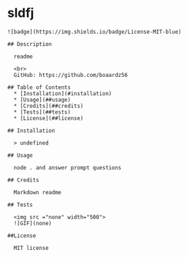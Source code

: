 # sldfj

    ![badge](https://img.shields.io/badge/License-MIT-blue)

    ## Description

      readme

      <br>
      GitHub: https://github.com/boaardz56

    ## Table of Contents
      * [Installation](#installation)
      * [Usage](##usage)
      * [Credits](##credits)
      * [Tests](##tests)
      * [License](##license)
    
    ## Installation

      > undefined

    ## Usage 

      node . and answer prompt questions

    ## Credits

      Markdown readme

    ## Tests

      <img src ="none" width="500">
      ![GIF](none)
      
    ##License

      MIT license
  
